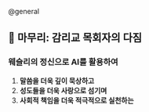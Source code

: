 @general
## 🙏 마무리: 감리교 목회자의 다짐

### 웨슬리의 정신으로 AI를 활용하여

1. **말씀을 더욱 깊이 묵상하고**
2. **성도들을 더욱 사랑으로 섬기며**
3. **사회적 책임을 더욱 적극적으로 실천하는**
